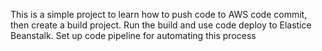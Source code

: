 This is a simple project to learn how to push code to AWS code commit, then create a build project.
Run the build and use code deploy to Elastice Beanstalk.
Set up code pipeline for automating this process